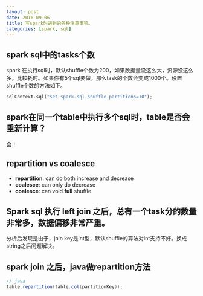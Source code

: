 ```yaml
---
layout: post
date: 2016-09-06
title: 写spark时遇到的各种注意事项。
categories: [spark, sql]
---
```

## spark sql中的tasks个数
spark 在执行sql时，默认shuffle个数为200，如果数据量没这么大，资源没这么多，比较耗时。如果你有5个sql要做，那么task的个数会变成1000个。设置shuffle个数的方法如下。

```python
sqlContext.sql("set spark.sql.shuffle.partitions=10");
```

## spark在同一个table中执行多个sql时，table是否会重新计算？
会！

## repartition vs coalesce
- **repartition**: can do both increase and decrease
- **coalesce**: can only do decrease
- **coalesce**: can void **full** shuffle

## Spark sql 执行 **left join** 之后，总有一个task分的数量非常多，数据偏移非常严重。
分析后发现是由于，join key是int型，默认shuffle的算法对int支持不好。换成string之后问题解决。

## spark join 之后，java做repartition方法
```java
// java
table.repartition(table.col(partitionKey));
```
